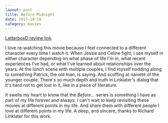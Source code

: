 ```yaml
---
layout: post
title: Before Midnight 
date: 2017-10-10
category: movies
---
```

 
[LetterboxD review link](https://letterboxd.com/samarthbhaskar/film/before-midnight/)

I love re-watching this movie because I feel connected to a different character every time I watch it. When Jessie and Celine fight, I see myself in either character depending on what phase of life I'm in, what recent experiences I've had, or what I've learned about relationships over the years. At the lunch scene with multiple couples, I find myself nodding along to something Patrick, the old man, is saying. And scoffing at naiveté of the younger couple. There's so much depth and truth in Linklater's dialog that it's hard not to get lost in it, like in a piece of literature.

It swells my heart to know that the <em>Before...</em> series is something I have as part of my life forever and always. I can't wait to keep revisiting these movies at different points in my life. And share them with different people I love at different points in my life. A deep, and sincere, thanks to Richard Linklater for this work.